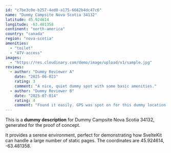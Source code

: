 ```yaml
---
id: "c7be3c0e-b257-4ed0-a175-6662b4dc47c6"
name: "Dummy Campsite Nova Scotia 34132"
latitude: 45.924614
longitude: -63.481358
continent: "north-america"
country: "canada"
region: "nova-scotia"
amenities:
  - "toilet"
  - "ATV-access"
images:
  - "https://res.cloudinary.com/demo/image/upload/v1/sample.jpg"
reviews:
  - author: "Dummy Reviewer A"
    date: "2025-06-023"
    rating: 3
    comment: "A nice, quiet dummy spot with some basic amenities."
  - author: "Dummy Reviewer B"
    date: "2025-07-014"
    rating: 4
    comment: "Found it easily. GPS was spot on for this dummy location."
---
```


This is a **dummy description** for Dummy Campsite Nova Scotia 34132, generated for the proof of concept.

It provides a serene environment, perfect for demonstrating how SvelteKit can handle a large number of static pages. The coordinates are 45.924614, -63.481358.
